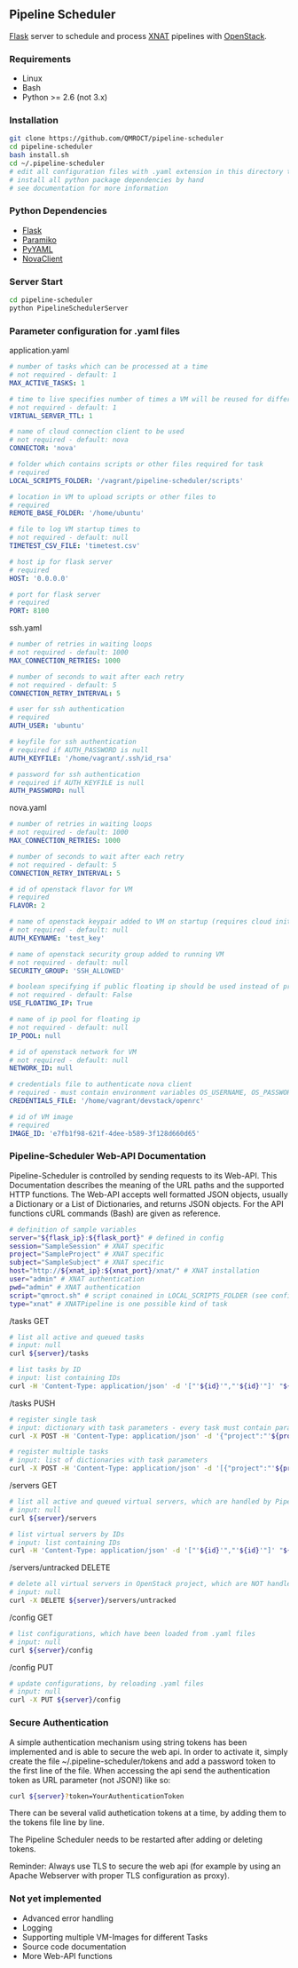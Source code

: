 ## Pipeline Scheduler

[Flask](http://flask.pocoo.org/) server to schedule and process [XNAT](http://www.xnat.org/) pipelines with [OpenStack](http://www.openstack.org/).

### Requirements

* Linux
* Bash
* Python >= 2.6 (not 3.x)


### Installation

```bash
git clone https://github.com/QMROCT/pipeline-scheduler
cd pipeline-scheduler
bash install.sh
cd ~/.pipeline-scheduler
# edit all configuration files with .yaml extension in this directory to fit your installation
# install all python package dependencies by hand
# see documentation for more information
```

### Python Dependencies
* [Flask](http://flask.pocoo.org/)
* [Paramiko](http://www.paramiko.org/)
* [PyYAML](http://pyyaml.org/)
* [NovaClient](https://github.com/openstack/python-novaclient/)


### Server Start

```bash
cd pipeline-scheduler
python PipelineSchedulerServer
```


### Parameter configuration for .yaml files

application.yaml

```yaml
# number of tasks which can be processed at a time
# not required - default: 1
MAX_ACTIVE_TASKS: 1

# time to live specifies number of times a VM will be reused for different tasks
# not required - default: 1
VIRTUAL_SERVER_TTL: 1

# name of cloud connection client to be used
# not required - default: nova
CONNECTOR: 'nova'

# folder which contains scripts or other files required for task
# required
LOCAL_SCRIPTS_FOLDER: '/vagrant/pipeline-scheduler/scripts'

# location in VM to upload scripts or other files to
# required
REMOTE_BASE_FOLDER: '/home/ubuntu'

# file to log VM startup times to
# not required - default: null
TIMETEST_CSV_FILE: 'timetest.csv'

# host ip for flask server
# required
HOST: '0.0.0.0'

# port for flask server
# required
PORT: 8100
```

ssh.yaml

```yaml
# number of retries in waiting loops
# not required - default: 1000
MAX_CONNECTION_RETRIES: 1000

# number of seconds to wait after each retry
# not required - default: 5
CONNECTION_RETRY_INTERVAL: 5

# user for ssh authentication
# required
AUTH_USER: 'ubuntu'

# keyfile for ssh authentication
# required if AUTH_PASSWORD is null
AUTH_KEYFILE: '/home/vagrant/.ssh/id_rsa'

# password for ssh authentication
# required if AUTH_KEYFILE is null
AUTH_PASSWORD: null
```

nova.yaml

```yaml
# number of retries in waiting loops
# not required - default: 1000
MAX_CONNECTION_RETRIES: 1000

# number of seconds to wait after each retry
# not required - default: 5
CONNECTION_RETRY_INTERVAL: 5

# id of openstack flavor for VM
# required
FLAVOR: 2

# name of openstack keypair added to VM on startup (requires cloud init)
# not required - default: null
AUTH_KEYNAME: 'test_key'

# name of openstack security group added to running VM
# not required - default: null
SECURITY_GROUP: 'SSH_ALLOWED'

# boolean specifying if public floating ip should be used instead of private ip
# not required - default: False
USE_FLOATING_IP: True

# name of ip pool for floating ip
# not required - default: null
IP_POOL: null

# id of openstack network for VM
# not required - default: null
NETWORK_ID: null

# credentials file to authenticate nova client
# required - must contain environment variables OS_USERNAME, OS_PASSWORD, OS_AUTH_URL, OS_TENANT_NAME
CREDENTIALS_FILE: '/home/vagrant/devstack/openrc'

# id of VM image
# required
IMAGE_ID: 'e7fb1f98-621f-4dee-b589-3f128d660d65'
```

### Pipeline-Scheduler Web-API Documentation

Pipeline-Scheduler is controlled by sending requests to its Web-API. This Documentation describes the meaning of the URL paths and the supported HTTP functions. The Web-API accepts well formatted JSON objects, usually a Dictionary or a List of Dictionaries, and returns JSON objects. For the API functions cURL commands (Bash) are given as reference.

```bash
# definition of sample variables
server="${flask_ip}:${flask_port}" # defined in config
session="SampleSession" # XNAT specific
project="SampleProject" # XNAT specific
subject="SampleSubject" # XNAT specific
host="http://${xnat_ip}:${xnat_port}/xnat/" # XNAT installation
user="admin" # XNAT authentication
pwd="admin" # XNAT authentication
script="qmroct.sh" # script conained in LOCAL_SCRIPTS_FOLDER (see config) to be executed in cloud VM
type="xnat" # XNATPipeline is one possible kind of task
```

/tasks GET
```bash
# list all active and queued tasks
# input: null
curl ${server}/tasks

# list tasks by ID
# input: list containing IDs
curl -H 'Content-Type: application/json' -d '["'${id}'","'${id}'"]' "${server}/tasks"
```

/tasks PUSH
```bash
# register single task
# input: dictionary with task parameters - every task must contain parameter type
curl -X POST -H 'Content-Type: application/json' -d '{"project":"'${project}'","subject":"'${subject}'","session":"'${session}'","host":"'${host}'","user":"'${user}'","pwd":"'${pwd}'","script":"'${script}'","type":"'${type}'"}' "${server}/tasks"

# register multiple tasks
# input: list of dictionaries with task parameters
curl -X POST -H 'Content-Type: application/json' -d '[{"project":"'${project}'","subject":"'${subject}'","session":"'${session}'","host":"'${host}'","user":"'${user}'","pwd":"'${pwd}'","script":"'${script}'","type":"'${type}'"},{"project":"'${project}'","subject":"'${subject}'","session":"'${session}'","host":"'${host}'","user":"'${user}'","pwd":"'${pwd}'","script":"'${script}'","type":"'${type}'"}]' "${server}/tasks"
```

/servers GET
```bash
# list all active and queued virtual servers, which are handled by Pipeline-Scheduler
# input: null
curl ${server}/servers

# list virtual servers by IDs
# input: list containing IDs
curl -H 'Content-Type: application/json' -d '["'${id}'","'${id}'"]' "${server}/servers"
```

/servers/untracked DELETE
```bash
# delete all virtual servers in OpenStack project, which are NOT handled by Pipeline-Scheduler, to free resources
# input: null
curl -X DELETE ${server}/servers/untracked
```

/config GET
```bash
# list configurations, which have been loaded from .yaml files
# input: null
curl ${server}/config
```

/config PUT
```bash
# update configurations, by reloading .yaml files
# input: null
curl -X PUT ${server}/config
```

### Secure Authentication

A simple authentication mechanism using string tokens has been implemented and is able to secure the web api. In order to activate it, simply create the file ~/.pipeline-scheduler/tokens and add a password token to the first line of the file. When accessing the api send the authentication token as URL parameter (not JSON!) like so:

```bash
curl ${server}?token=YourAuthenticationToken
```

There can be several valid authetication tokens at a time, by adding them to the tokens file line by line.

The Pipeline Scheduler needs to be restarted after adding or deleting tokens.

Reminder: Always use TLS to secure the web api (for example by using an Apache Webserver with proper TLS configuration as proxy).

### Not yet implemented

* Advanced error handling
* Logging
* Supporting multiple VM-Images for different Tasks
* Source code documentation
* More Web-API functions
